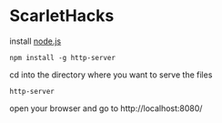 # ScarletHacks

install [node.js](https://nodejs.org/en/)

`npm install -g http-server`

cd into the directory where you want to serve the files

`http-server`

open your browser and go to http://localhost:8080/
